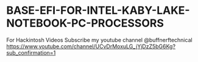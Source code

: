 # BASE-EFI-FOR-INTEL-KABY-LAKE-NOTEBOOK-PC-PROCESSORS
For Hackintosh Videos Subscribe my youtube channel @buffnerftechnical https://www.youtube.com/channel/UCvDrMoxuLG_jYjDzZ5bG6Kg?sub_confirmation=1
